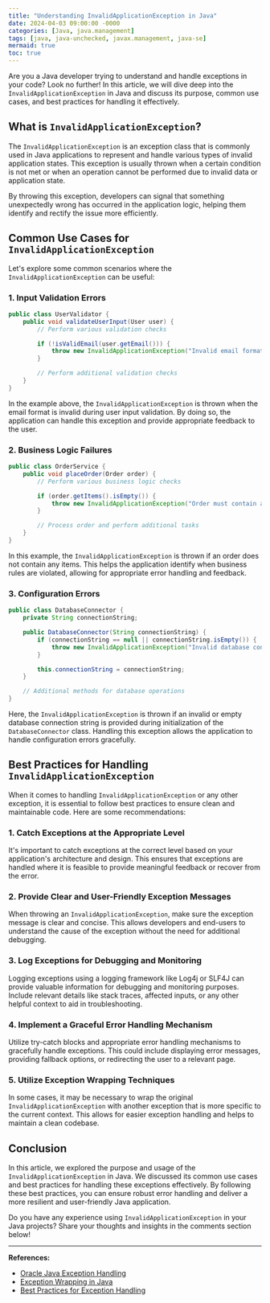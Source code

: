 ```yaml
---
title: "Understanding InvalidApplicationException in Java"
date: 2024-04-03 09:00:00 -0000
categories: [Java, java.management]
tags: [java, java-unchecked, javax.management, java-se]
mermaid: true
toc: true
---
```



Are you a Java developer trying to understand and handle exceptions in your code? Look no further! In this article, we will dive deep into the `InvalidApplicationException` in Java and discuss its purpose, common use cases, and best practices for handling it effectively.

## What is `InvalidApplicationException`?

The `InvalidApplicationException` is an exception class that is commonly used in Java applications to represent and handle various types of invalid application states. This exception is usually thrown when a certain condition is not met or when an operation cannot be performed due to invalid data or application state.

By throwing this exception, developers can signal that something unexpectedly wrong has occurred in the application logic, helping them identify and rectify the issue more efficiently.

## Common Use Cases for `InvalidApplicationException`

Let's explore some common scenarios where the `InvalidApplicationException` can be useful:

### 1. Input Validation Errors

```java
public class UserValidator {
    public void validateUserInput(User user) {
        // Perform various validation checks

        if (!isValidEmail(user.getEmail())) {
            throw new InvalidApplicationException("Invalid email format");
        }

        // Perform additional validation checks
    }
}
```

In the example above, the `InvalidApplicationException` is thrown when the email format is invalid during user input validation. By doing so, the application can handle this exception and provide appropriate feedback to the user.

### 2. Business Logic Failures

```java
public class OrderService {
    public void placeOrder(Order order) {
        // Perform various business logic checks

        if (order.getItems().isEmpty()) {
            throw new InvalidApplicationException("Order must contain at least one item");
        }

        // Process order and perform additional tasks
    }
}
```

In this example, the `InvalidApplicationException` is thrown if an order does not contain any items. This helps the application identify when business rules are violated, allowing for appropriate error handling and feedback.

### 3. Configuration Errors

```java
public class DatabaseConnector {
    private String connectionString;

    public DatabaseConnector(String connectionString) {
        if (connectionString == null || connectionString.isEmpty()) {
            throw new InvalidApplicationException("Invalid database connection string");
        }

        this.connectionString = connectionString;
    }

    // Additional methods for database operations
}
```

Here, the `InvalidApplicationException` is thrown if an invalid or empty database connection string is provided during initialization of the `DatabaseConnector` class. Handling this exception allows the application to handle configuration errors gracefully.

## Best Practices for Handling `InvalidApplicationException`

When it comes to handling `InvalidApplicationException` or any other exception, it is essential to follow best practices to ensure clean and maintainable code. Here are some recommendations:

### 1. Catch Exceptions at the Appropriate Level

It's important to catch exceptions at the correct level based on your application's architecture and design. This ensures that exceptions are handled where it is feasible to provide meaningful feedback or recover from the error.

### 2. Provide Clear and User-Friendly Exception Messages

When throwing an `InvalidApplicationException`, make sure the exception message is clear and concise. This allows developers and end-users to understand the cause of the exception without the need for additional debugging.

### 3. Log Exceptions for Debugging and Monitoring

Logging exceptions using a logging framework like Log4j or SLF4J can provide valuable information for debugging and monitoring purposes. Include relevant details like stack traces, affected inputs, or any other helpful context to aid in troubleshooting.

### 4. Implement a Graceful Error Handling Mechanism

Utilize try-catch blocks and appropriate error handling mechanisms to gracefully handle exceptions. This could include displaying error messages, providing fallback options, or redirecting the user to a relevant page.

### 5. Utilize Exception Wrapping Techniques

In some cases, it may be necessary to wrap the original `InvalidApplicationException` with another exception that is more specific to the current context. This allows for easier exception handling and helps to maintain a clean codebase.

## Conclusion

In this article, we explored the purpose and usage of the `InvalidApplicationException` in Java. We discussed its common use cases and best practices for handling these exceptions effectively. By following these best practices, you can ensure robust error handling and deliver a more resilient and user-friendly Java application.

Do you have any experience using `InvalidApplicationException` in your Java projects? Share your thoughts and insights in the comments section below!

---

**References:**

- [Oracle Java Exception Handling](https://docs.oracle.com/javase/tutorial/essential/exceptions/index.html)
- [Exception Wrapping in Java](https://dzone.com/articles/exception-wrapping-in-java)
- [Best Practices for Exception Handling](https://stackify.com/best-practices-exception-handling-java/)